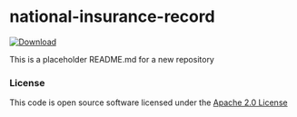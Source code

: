 # national-insurance-record

[ ![Download](https://api.bintray.com/packages/hmrc/releases/national-insurance-record/images/download.svg) ](https://bintray.com/hmrc/releases/national-insurance-record/_latestVersion)

This is a placeholder README.md for a new repository

### License

This code is open source software licensed under the [Apache 2.0 License]("http://www.apache.org/licenses/LICENSE-2.0.html")
